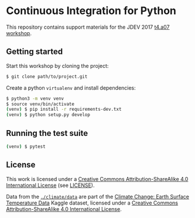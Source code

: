 # Continuous Integration for Python

This repository contains support materials for the JDEV 2017 [t4.a07
workshop](http://devlog.cnrs.fr/jdev2017/t4.a07).

## Getting started

Start this workshop by cloning the project:

```bash
$ git clone path/to/project.git
```

Create a python `virtualenv` and install dependencies:

```bash
$ python3 -m venv venv
$ source venv/bin/activate
(venv) $ pip install -r requirements-dev.txt
(venv) $ python setup.py develop
```

## Running the test suite

```bash
(venv) $ pytest
```

## License

This work is licensed under a [Creative Commons Attribution-ShareAlike 4.0
International License](http://creativecommons.org/licenses/by-sa/4.0/) (see
[LICENSE](./LICENSE)).

Data from the [`./climate/data`](repository) are part of the [Climate Change:
Earth Surface Temperature
Data](https://www.kaggle.com/berkeleyearth/climate-change-earth-surface-temperature-data)
Kaggle dataset, licensed under a [Creative Commons Attribution-ShareAlike 4.0
International License](http://creativecommons.org/licenses/by-sa/4.0/).
